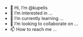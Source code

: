 - 👋 Hi, I’m @kupelis
- 👀 I’m interested in ...
- 🌱 I’m currently learning ...
- 💞️ I’m looking to collaborate on ...
- 📫 How to reach me ...

<!---
kupelis/kupelis is a ✨ special ✨ repository because its `README.md` (this file) appears on your GitHub profile.
You can click the Preview link to take a look at your changes.
--->
